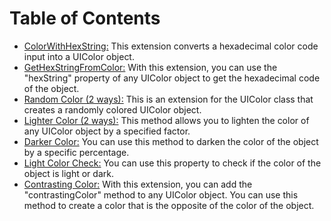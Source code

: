 # Table of Contents

- [ColorWithHexString:](https://github.com/sametkoyuncu/swift-extensions-by-chatGPT/tree/main/UIColor/ColorWithHexString) This extension converts a hexadecimal color code input into a UIColor object.
- [GetHexStringFromColor:](https://github.com/sametkoyuncu/swift-extensions-by-chatGPT/tree/main/UIColor/GetHexString) With this extension, you can use the "hexString" property of any UIColor object to get the hexadecimal code of the object.
- [Random Color (2 ways):](https://github.com/sametkoyuncu/swift-extensions-by-chatGPT/tree/main/UIColor/RandomColor) This is an extension for the UIColor class that creates a randomly colored UIColor object.
- [Lighter Color (2 ways):](https://github.com/sametkoyuncu/swift-extensions-by-chatGPT/tree/main/UIColor/LighterColor) This method allows you to lighten the color of any UIColor object by a specified factor. 
- [Darker Color:](https://github.com/sametkoyuncu/swift-extensions-by-chatGPT/tree/main/UIColor/DarkerColor) You can use this method to darken the color of the object by a specific percentage. 
- [Light Color Check:](https://github.com/sametkoyuncu/swift-extensions-by-chatGPT/tree/main/UIColor/IsLightColor) You can use this property to check if the color of the object is light or dark.
- [Contrasting Color:](https://github.com/sametkoyuncu/swift-extensions-by-chatGPT/tree/main/UIColor/ContrastingColor) With this extension, you can add the "contrastingColor" method to any UIColor object. You can use this method to create a color that is the opposite of the color of the object.
